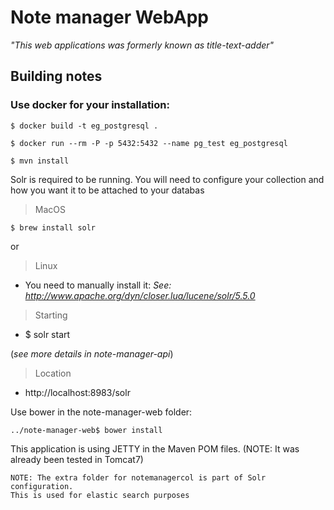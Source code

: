 # Note manager WebApp

*"This web applications was formerly known as title-text-adder"*

## Building notes

### Use docker for your installation:

```
$ docker build -t eg_postgresql .

$ docker run --rm -P -p 5432:5432 --name pg_test eg_postgresql

$ mvn install

```

Solr is required to be running. You will need to configure your collection and how you want it to be attached to your databas

> MacOS

```
$ brew install solr
```

or
> Linux

* You need to manually install it: *See: http://www.apache.org/dyn/closer.lua/lucene/solr/5.5.0*


> Starting
* $ solr start

(*see more details in note-manager-api*)

> Location

* http://localhost:8983/solr

Use bower in the note-manager-web folder:

```
../note-manager-web$ bower install
```

This application is using JETTY in the Maven POM files. (NOTE: It was already been tested in Tomcat7)


```
NOTE: The extra folder for notemanagercol is part of Solr configuration.
This is used for elastic search purposes
```
